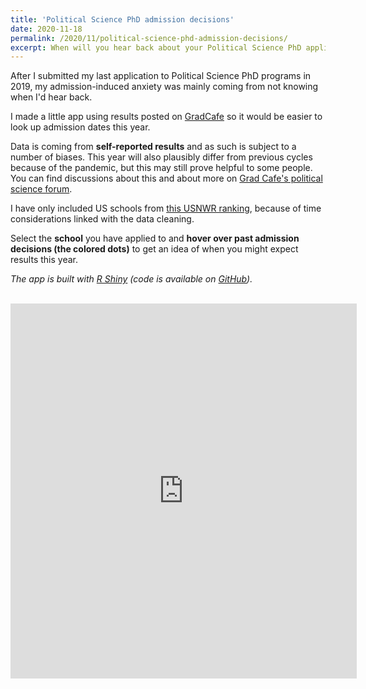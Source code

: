 ```yaml
---
title: 'Political Science PhD admission decisions'
date: 2020-11-18
permalink: /2020/11/political-science-phd-admission-decisions/
excerpt: When will you hear back about your Political Science PhD applications?
---
```


<!--more-->

After I submitted my last application to Political Science PhD programs in 2019, my admission-induced anxiety was mainly coming from not knowing when I'd hear back.

I made a little app using results posted on <a href="https://www.thegradcafe.com/" target="_blank">GradCafe</a> so it would be easier to look up admission dates this year.

Data is coming from **self-reported results** and as such is subject to a number of biases. This year will also plausibly differ from previous cycles because of the pandemic, but this may still prove helpful to some people. You can find discussions about this and about more on <a href="https://forum.thegradcafe.com/forum/36-political-science/" target="_blank">Grad Cafe's political science forum</a>.

I have only included US schools from <a href="https://www.usnews.com/best-graduate-schools/top-humanities-schools/political-science-rankings?_sort=rank-desc" target="_blank">this USNWR ranking</a>, because of time considerations linked with the data cleaning.

Select the **school** you have applied to and **hover over past admission decisions (the colored dots)** to get an idea of when you might expect results this year.

*The app is built with [R Shiny](https://martindevaux.com/2021/01/r_resources_beginners_intermediate/) (code is available on [GitHub](https://github.com/MartinDevaux/GradCafe)).*

<br/>


<iframe height="600" width="110%" frameborder="yes" src="https://martin-essai.shinyapps.io/gradcafe"> </iframe>
